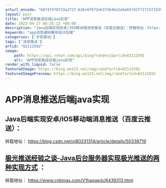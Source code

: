 ```yaml
---
arturl_encode: "68747470733a2f2f:626c6f672e6373646e2e6e65742f71715f3338393333343132:2f61727469636c652f64657461696c732f3832313132353932"
layout: post
title: "APP消息推送后端java实现"
date: 2023-04-27 08:35:13 +08:00
description: "Java后端实现安卓/IOS移动端消息推送（百度云推送）：转载地址：https://blog.csd"
keywords: "app消息通知模块设计后端"
categories: ['手机移动']
tags: ['消息推送']
artid: "82112592"
image:
    path: https://api.vvhan.com/api/bing?rand=sj&artid=82112592
    alt: "APP消息推送后端java实现"
render_with_liquid: false
featuredImage: https://bing.ee123.net/img/rand?artid=82112592
featuredImagePreview: https://bing.ee123.net/img/rand?artid=82112592
---
```


# APP消息推送后端java实现

## Java后端实现安卓/IOS移动端消息推送（百度云推送）：

转载地址：
<https://blog.csdn.net/xj80231314/article/details/50338719>

## [极光推送经验之谈-Java后台服务器实现极光推送的两种实现方式](https://www.cnblogs.com/V1haoge/p/6439313.html) ：

转载地址：
<https://www.cnblogs.com/V1haoge/p/6439313.html>